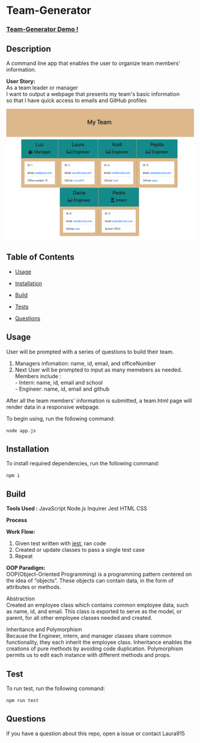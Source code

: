 # Team-Generator

 ### [Team-Generator Demo !](https://youtu.be/sPTlVrgFAl8)

 ## Description 
  A command line app that enables the user to organize team members' information. 
    
 **User Story:** <br>
    As a team leader or manager <br>
    I want to output a webpage that presents my team's basic information <br>
    so that I have quick access to emails and GitHub profiles
  
  [<img src="output/img/team-gen-screenShot.png" width="500" height="350" style="text-align:center"/>](output/img/team-generator-screenShot.png)

  ## Table of Contents

  * [Usage](#usage)
  
  * [Installation](#installation)

  * [Build](#Build)

  * [Tests](#test)

  * [Questions](#questions)

  ## Usage
  User will be prompted with a series of questions to build their team. 
  1. Managers infomation: name, id, email, and officeNumber
  2. Next User will be prompted to input as many memebers as needed. Members include :<br>
    - Intern: name, id, email and school <br>
    - Engineer: name, id, email and github<br>
  
  After all the team members' information is submitted, a team.html page will render data in a responsive webpage.<br>

  To begin using, run the following command:

  ```node app.js```

  ## Installation
  To install required dependencies, run the following command:

  ```npm i```
  
  ## Build
  **Tools Used :**  JavaScript Node.js Inquirer Jest HTML CSS

  **Process** </br>

  **Work Flow:**</br>
  1. Given test written with [jest](https://jestjs.io/), ran code  
  2. Created or update classes to pass a single test case
  3. Repeat

  **OOP Paradigm:** </br>
  OOP(Object-Oriented Programming) is a programming pattern centered on the idea of “objects”. These objects can contain data, in the form of attributes or methods. </br>

  Abstraction</br>
  Created an employee class which contains common employee data, such as name, id, and email. This class is exported to serve as the model, or parent, for all other employee classes needed and created.

  Inheritance and Polymorphism</br>
  Because the Engineer, intern, and manager classes share common functionality, they each inherit the employee class. 
  Inheritance enables the creations of pure methods by avoiding code duplication. Polymorphism permits us to edit each instance with different methods and props.  

  ## Test
  To run test, run the following command:
  
  ```npm run test```
  
  ## Questions
  If you have a question about this repo, open a issue or contact Laura915
